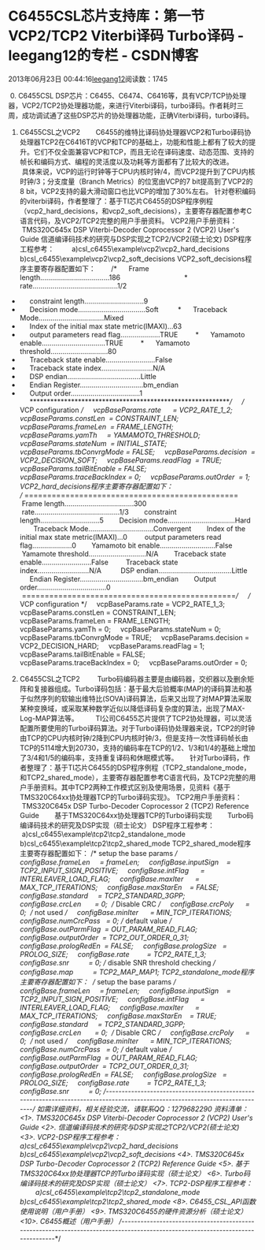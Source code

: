 # C6455CSL芯片支持库：第一节 VCP2/TCP2 Viterbi译码 Turbo译码 - leegang12的专栏 - CSDN博客
2013年06月23日 00:44:16[leegang12](https://me.csdn.net/leegang12)阅读数：1745

 0. C6455CSL
DSP芯片：C6455、C6474、C6416等，具有VCP/TCP协处理器，VCP2/TCP2协处理器功能，来进行Viterbi译码，turbo译码。作者耗时三周，成功调试通了这些DSP芯片的协处理器功能，正确Viterbi译码，turbo译码。
1. C6455CSL之VCP2
       C6455的维特比译码协处理器VCP2和Turbo译码协处理器TCP2在C6416T的VCP和TCP的基础上，功能和性能上都有了较大的提升。它们不仅全面兼容VCP和TCP，而且无论在译码速度、动态范围、支持的帧长和编码方式、编程的灵活度以及功耗等方面都有了比较大的改进。 
       具体来说，VCP的运行时钟等于CPU内核时钟/4，而VCP2提升到了CPU内核时钟/3；分支度量（Branch Metrics）的位宽由VCP的7 bit提高到了VCP2的8 bit，VCP2支持的最大滑动窗口也比VCP的增加了30%左右。
针对卷积编码的viterbi译码，作者整理了：基于TI芯片C6455的DSP程序例程（vcp2_hard_decisions，和vcp2_soft_decisions），主要寄存器配置参考C语言代码，及VCP2/TCP2完整的用户手册资料。
VCP2用户手册资料：
       TMS320C645x DSP Viterbi-Decoder Coprocessor 2 (VCP2) User's Guide
信道编译码技术的研究与DSP实现之TCP2/VCP2(硕士论文)
DSP程序工程参考：
        a)csl_c6455\example\vcp2\vcp2_hard_decisions
        b)csl_c6455\example\vcp2\vcp2_soft_decisions
VCP2_soft_decisions程序主要寄存器配置如下：
       /*      Frame length...................................186                                
*      rate...........................................1/2
*      constraint length..............................9
*      Decision mode..................................Soft 
        *      Traceback Mode.................................Mixed
*      Index of the initial max state metric(IMAXI)...63 
*      output parameters read flag....................TRUE
        *      Yamamoto enable................................TRUE
        *      Yamamoto threshold.............................80
*      Traceback state enable.........................False 
*      Traceback state index..........................N/A  
*      DSP endian.....................................Little 
*      Endian Register................................bm_endian
*      Output order...................................1  
     ***********************************************************/
    /* VCP configuration */
    vcpBaseParams.rate      = VCP2_RATE_1_2;
    vcpBaseParams.constLen  = CONSTRAINT_LEN;
    vcpBaseParams.frameLen  = FRAME_LENGTH;
    vcpBaseParams.yamTh     = YAMAMOTO_THRESHOLD;
    vcpBaseParams.stateNum  = INITIAL_STATE;
    vcpBaseParams.tbConvrgMode = FALSE;
    vcpBaseParams.decision  = VCP2_DECISION_SOFT;
    vcpBaseParams.readFlag  = TRUE;
    vcpBaseParams.tailBitEnable = FALSE;
    vcpBaseParams.traceBackIndex = 0;
    vcpBaseParams.outOrder  = 1;
VCP2_hard_decisions程序主要寄存器配置如下：
/* ===============================================
       Frame length...................................300                                
       rate...........................................1/3
       constraint length..............................5
       Decision mode..................................Hard 
       Traceback Mode.................................Convergent
       Index of the initial max state metric(IMAXI)...0 
       output parameters read flag....................0
       Yamamoto bit enable............................False
       Yamamote threshold.............................N/A
       Traceback state enable.........................False 
       Traceback state index..........................N/A  
       DSP endian.....................................Little 
       Endian Register................................bm_endian
       Output order...................................0       
 ===============================================*/
    /* VCP configuration */
    vcpBaseParams.rate = VCP2_RATE_1_3;
    vcpBaseParams.constLen = CONSTRAINT_LEN;
    vcpBaseParams.frameLen = FRAME_LENGTH;
    vcpBaseParams.yamTh = 0;
    vcpBaseParams.stateNum = 0;
    vcpBaseParams.tbConvrgMode = TRUE;
    vcpBaseParams.decision = VCP2_DECISION_HARD;
    vcpBaseParams.readFlag = 1;
    vcpBaseParams.tailBitEnable = FALSE;
    vcpBaseParams.traceBackIndex = 0;
    vcpBaseParams.outOrder = 0;
2. C6455CSL之TCP2
        Turbo码编码器主要是由编码器，交织器以及删余矩阵和复接器组成。Turbo译码包括：基于最大后验概率(MAP)的译码算法和基于似然序列的软输出维特比(SOVA)译码算法，后来又出现了对MAP算法采取某种变换域，或采取某种数学近似以降低译码复杂度的算法，出现了MAX-Log-MAP算法等。
        TI公司C6455芯片提供了TCP2协处理器，可以灵活配置所要使用的Turbo译码算法。对于Turbo译码协处理器来说，TCP2的时钟由TCP的CPU内核时钟/2降到CPU内核时钟/3，但是支持一次性译码帧长由TCP的5114增大到20730，支持的编码率在TCP的1/2、1/3和1/4的基础上增加了3/4和1/5的编码率，支持重复译码和休眠模式等。 
    针对Turbo译码，作者整理了：基于TI芯片C6455的DSP程序例程（TCP2_standalone_mode，和TCP2_shared_mode），主要寄存器配置参考C语言代码，及TCP2完整的用户手册资料。其中TCP2两种工作模式区别及使用场景，见资料《基于TMS320C64xx协处理器TCP的Turbo译码实现》。
TCP2用户手册资料：
       TMS320C645x DSP Turbo-Decoder Coprocessor 2 (TCP2) Reference Guide
       基于TMS320C64xx协处理器TCP的Turbo译码实现
       Turbo码编译码技术的研究及DSP实现（硕士论文）
DSP程序工程参考：
        a)csl_c6455\example\tcp2\tcp2_standalone_mode
        b)csl_c6455\example\tcp2\tcp2_shared_mode
TCP2_shared_mode程序主要寄存器配置如下：
/* setup the base params */
    configBase.frameLen     = frameLen;
    configBase.inputSign    = TCP2_INPUT_SIGN_POSITIVE;
    configBase.intFlag      = INTERLEAVER_LOAD_FLAG;
    configBase.maxIter      = MAX_TCP_ITERATIONS;
    configBase.maxStarEn    = FALSE;
    configBase.standard     = TCP2_STANDARD_3GPP;
    configBase.crcLen       = 0;  /* Disable CRC */
    configBase.crcPoly      = 0;  /* not used */
    configBase.minIter      = MIN_TCP_ITERATIONS;
    configBase.numCrcPass   = 0; /* default value */
    configBase.outParmFlag  = OUT_PARAM_READ_FLAG;
    configBase.outputOrder  = TCP2_OUT_ORDER_0_31;
    configBase.prologRedEn  = FALSE;
    configBase.prologSize   = PROLOG_SIZE;
    configBase.rate         = TCP2_RATE_1_3;
    configBase.snr          = 0; /* disable SNR threshold checking */
    configBase.map          = TCP2_MAP_MAP1;
TCP2_standalone_mode程序主要寄存器配置如下：
 /* setup the base params */
    configBase.frameLen     = frameLen;
    configBase.inputSign    = TCP2_INPUT_SIGN_POSITIVE;
    configBase.intFlag      = INTERLEAVER_LOAD_FLAG;
    configBase.maxIter      = MAX_TCP_ITERATIONS;
    configBase.maxStarEn    = TRUE;
    configBase.standard     = TCP2_STANDARD_3GPP;
    configBase.crcLen       = 0;  /* Disable CRC */
    configBase.crcPoly      = 0;  /* not used */
    configBase.minIter      = MIN_TCP_ITERATIONS;
    configBase.numCrcPass   = 0; /* default value */
    configBase.outParmFlag  = OUT_PARAM_READ_FLAG;
    configBase.outputOrder  = TCP2_OUT_ORDER_0_31;
    configBase.prologRedEn  = FALSE;
    configBase.prologSize   = PROLOG_SIZE;
    configBase.rate         = TCP2_RATE_1_3;
    configBase.snr          = 0;
/*-----------------------------------------------------------------------------------------------------------------------------*/
如需详细资料，相关经验交流，请联系QQ：1279682290
资料清单：
<1>. TMS320C645x DSP Viterbi-Decoder Coprocessor 2 (VCP2) User's Guide
<2>. 信道编译码技术的研究与DSP实现之TCP2/VCP2(硕士论文)
<3>. VCP2-DSP程序工程参考：
        a)csl_c6455\example\vcp2\vcp2_hard_decisions
        b)csl_c6455\example\vcp2\vcp2_soft_decisions
<4>. TMS320C645x DSP Turbo-Decoder Coprocessor 2 (TCP2) Reference Guide
<5>. 基于TMS320C64xx协处理器TCP的Turbo译码实现（硕士论文）
<6>. Turbo码编译码技术的研究及DSP实现（硕士论文）
<7>. TCP2-DSP程序工程参考：
        a)csl_c6455\example\tcp2\tcp2_standalone_mode
        b)csl_c6455\example\tcp2\tcp2_shared_mode
<8>. C6455_CSL_API函数使用说明（用户手册）
<9>. TMS320C6455的硬件资源分析（硕士论文）
<10>. C6455概述（用户手册）
/*-------------------------------------------------------------------------------------------------------------------------------*/

